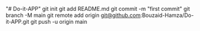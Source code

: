 "# Do-it-APP"  git init git add README.md git commit -m "first commit" git branch -M main git remote add origin git@github.com:Bouzaid-Hamza/Do-it-APP.git git push -u origin main
